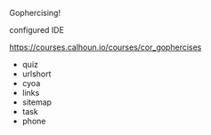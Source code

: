 Gophercising!

configured IDE

https://courses.calhoun.io/courses/cor_gophercises

- quiz
- urlshort
- cyoa
- links
- sitemap
- task
- phone
